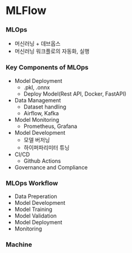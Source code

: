 # MLFlow

### MLOps

- 머신러닝 + 데브옵스
- 머신러닝 워크플로의 자동화, 실행

### Key Components of MLOps

- Model Deployment
  - .pkl, .onnx
  - Deploy Model(Rest API, Docker, FastAPI)
- Data Management
  - Dataset handling
  - Airflow, Kafka
- Model Monitoring
  - Prometheus, Grafana
- Model Development
  - 모델 버저닝
  - 하이퍼파리미터 튜닝
- CI/CD
  - Github Actions
- Governance and Compliance

### MLOps Workflow

- Data Preperation
- Model Development
- Model Training
- Model Validation
- Model Deployment
- Monitoring

### Machine

